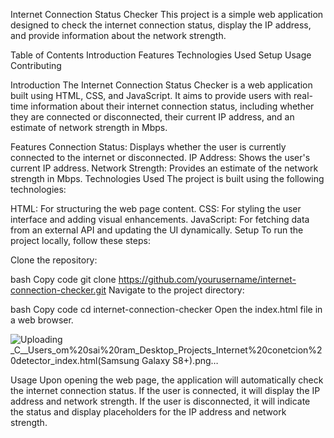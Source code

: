 Internet Connection Status Checker
This project is a simple web application designed to check the internet connection status, display the IP address, and provide information about the network strength.

Table of Contents
Introduction
Features
Technologies Used
Setup
Usage
Contributing

Introduction
The Internet Connection Status Checker is a web application built using HTML, CSS, and JavaScript. It aims to provide users with real-time information about their internet connection status, including whether they are connected or disconnected, their current IP address, and an estimate of network strength in Mbps.

Features
Connection Status: Displays whether the user is currently connected to the internet or disconnected.
IP Address: Shows the user's current IP address.
Network Strength: Provides an estimate of the network strength in Mbps.
Technologies Used
The project is built using the following technologies:

HTML: For structuring the web page content.
CSS: For styling the user interface and adding visual enhancements.
JavaScript: For fetching data from an external API and updating the UI dynamically.
Setup
To run the project locally, follow these steps:

Clone the repository:

bash
Copy code
git clone https://github.com/yourusername/internet-connection-checker.git
Navigate to the project directory:

bash
Copy code
cd internet-connection-checker
Open the index.html file in a web browser.

![Uploading _C__Users_om%20sai%20ram_Desktop_Projects_Internet%20conetcion%20detector_index.html(Samsung Galaxy S8+).png…]()


Usage
Upon opening the web page, the application will automatically check the internet connection status. If the user is connected, it will display the IP address and network strength. If the user is disconnected, it will indicate the status and display placeholders for the IP address and network strength.


